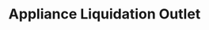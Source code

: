 ---
title: "Appliance Liquidation Outlet"
url: /san-antonio/appliance-liquidation-outlet/
shop: appliance
---